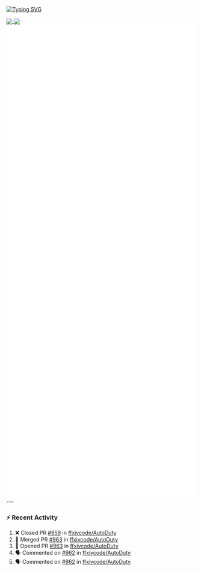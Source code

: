 [![Typing SVG](https://readme-typing-svg.demolab.com?font=Fira+Code&duration=1000&pause=1000&multiline=true&repeat=false&width=435&lines=Simon+Latusek+%7C+Gameplay+Engineer)](https://git.io/typing-svg)

<a href="https://github.com/anuraghazra/github-readme-stats">
  <img height=200 align="center" src="https://github-readme-stats.vercel.app/api?username=erdelf&theme=radical" />
</a>
<a href="https://github.com/anuraghazra/convoychat">
  <img height=200 align="center" src="https://streak-stats.demolab.com?user=erdelf&theme=radical&mode=weekly" />
</a>

<picture>
  <img src="/github-metrics.svg" alt="Metrics">
</picture>

<picture>
  <img src="/github-metrics-achievements.svg" alt="Achievements">
</picture>
---

### :zap: Recent Activity
<!--START_SECTION:activity-->
1. ❌ Closed PR [#959](https://github.com/ffxivcode/AutoDuty/pull/959) in [ffxivcode/AutoDuty](https://github.com/ffxivcode/AutoDuty)
2. 🎉 Merged PR [#963](https://github.com/ffxivcode/AutoDuty/pull/963) in [ffxivcode/AutoDuty](https://github.com/ffxivcode/AutoDuty)
3. 💪 Opened PR [#963](https://github.com/ffxivcode/AutoDuty/pull/963) in [ffxivcode/AutoDuty](https://github.com/ffxivcode/AutoDuty)
4. 🗣 Commented on [#962](https://github.com/ffxivcode/AutoDuty/issues/962#issuecomment-2891969353) in [ffxivcode/AutoDuty](https://github.com/ffxivcode/AutoDuty)
5. 🗣 Commented on [#962](https://github.com/ffxivcode/AutoDuty/issues/962#issuecomment-2891258783) in [ffxivcode/AutoDuty](https://github.com/ffxivcode/AutoDuty)
<!--END_SECTION:activity-->

<!--
**erdelf/erdelf** is a ✨ _special_ ✨ repository because its `README.md` (this file) appears on your GitHub profile.

Here are some ideas to get you started:

- 🔭 I’m currently working on ...
- 🌱 I’m currently learning ...
- 👯 I’m looking to collaborate on ...
- 🤔 I’m looking for help with ...
- 💬 Ask me about ...
- 📫 How to reach me: ...
- 😄 Pronouns: ...
- ⚡ Fun fact: ...
-->
